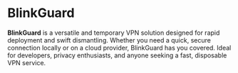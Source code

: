 # BlinkGuard

**BlinkGuard** is a versatile and temporary VPN solution designed for rapid deployment and swift dismantling. Whether you need a quick, secure connection locally or on a cloud provider, BlinkGuard has you covered. Ideal for developers, privacy enthusiasts, and anyone seeking a fast, disposable VPN service.
